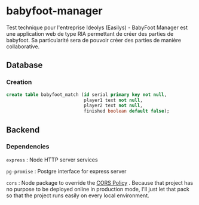 # babyfoot-manager
Test technique pour l'entreprise Ideolys (Easilys) - BabyFoot Manager est une application web de type RIA permettant de créer des parties de babyfoot. Sa particularité sera de pouvoir créer des parties de manière collaborative.

## Database

### Creation

```sql
create table babyfoot_match (id serial primary key not null,
    						 player1 text not null, 
							 player2 text not null,
                             finished boolean default false);
```

## Backend

### Dependencies 

`express` : Node HTTP server services

`pg-promise` : Postgre interface for express server

`cors` : Node package to override the [CORS Policy](https://developer.mozilla.org/fr/docs/Web/HTTP/CORS) . Because that project has no purpose to be deployed online in production mode, I'll just let that pack so that the project runs easily on every local environment.

